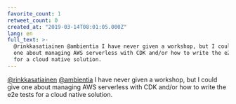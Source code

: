 ```yaml
---
favorite_count: 1
retweet_count: 0
created_at: "2019-03-14T08:01:05.000Z"
lang: en
full_text: >-
  @rinkkasatiainen @ambientia I have never given a workshop, but I could give
  one about managing AWS serverless with CDK and/or how to write the e2e tests
  for a cloud native solution.
---
```


[@rinkkasatiainen](https://twitter.com/rinkkasatiainen)
[@ambientia](https://twitter.com/ambientia) I have never given a workshop, but I
could give one about managing AWS serverless with CDK and/or how to write the
e2e tests for a cloud native solution.
